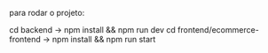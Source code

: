 para rodar o projeto: 

cd backend -> npm install && npm run dev
cd frontend/ecommerce-frontend -> npm install && npm run start
